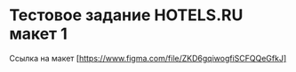 # Тестовое задание HOTELS.RU макет 1
Ссылка на макет [https://www.figma.com/file/ZKD6gqiwogfiSCFQQeGfkJ]
